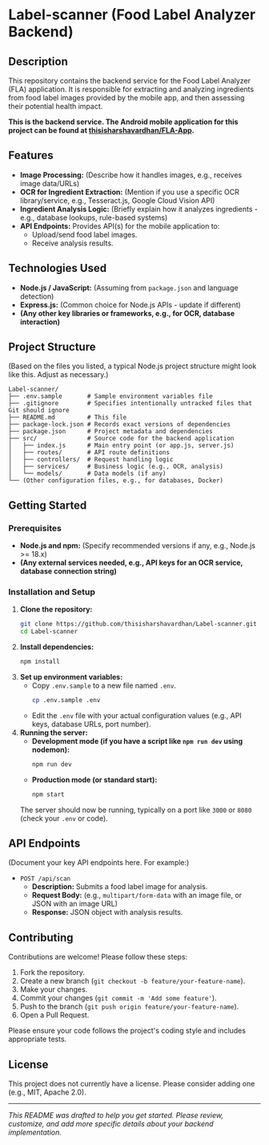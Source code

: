 # Label-scanner (Food Label Analyzer Backend)

## Description

This repository contains the backend service for the Food Label Analyzer (FLA) application. It is responsible for extracting and analyzing ingredients from food label images provided by the mobile app, and then assessing their potential health impact.

**This is the backend service. The Android mobile application for this project can be found at [thisisharshavardhan/FLA-App](https://github.com/thisisharshavardhan/FLA-App).**

## Features

*   **Image Processing:** (Describe how it handles images, e.g., receives image data/URLs)
*   **OCR for Ingredient Extraction:** (Mention if you use a specific OCR library/service, e.g., Tesseract.js, Google Cloud Vision API)
*   **Ingredient Analysis Logic:** (Briefly explain how it analyzes ingredients - e.g., database lookups, rule-based systems)
*   **API Endpoints:** Provides API(s) for the mobile application to:
    *   Upload/send food label images.
    *   Receive analysis results.

## Technologies Used

*   **Node.js / JavaScript:** (Assuming from `package.json` and language detection)
*   **Express.js:** (Common choice for Node.js APIs - update if different)
*   **(Any other key libraries or frameworks, e.g., for OCR, database interaction)**

## Project Structure

(Based on the files you listed, a typical Node.js project structure might look like this. Adjust as necessary.)

```
Label-scanner/
├── .env.sample       # Sample environment variables file
├── .gitignore        # Specifies intentionally untracked files that Git should ignore
├── README.md         # This file
├── package-lock.json # Records exact versions of dependencies
├── package.json      # Project metadata and dependencies
├── src/              # Source code for the backend application
│   ├── index.js      # Main entry point (or app.js, server.js)
│   ├── routes/       # API route definitions
│   ├── controllers/  # Request handling logic
│   ├── services/     # Business logic (e.g., OCR, analysis)
│   └── models/       # Data models (if any)
└── (Other configuration files, e.g., for databases, Docker)
```

## Getting Started

### Prerequisites

*   **Node.js and npm:** (Specify recommended versions if any, e.g., Node.js >= 18.x)
*   **(Any external services needed, e.g., API keys for an OCR service, database connection string)**

### Installation and Setup

1.  **Clone the repository:**
    ```bash
    git clone https://github.com/thisisharshavardhan/Label-scanner.git
    cd Label-scanner
    ```
2.  **Install dependencies:**
    ```bash
    npm install
    ```
3.  **Set up environment variables:**
    *   Copy `.env.sample` to a new file named `.env`.
        ```bash
        cp .env.sample .env
        ```
    *   Edit the `.env` file with your actual configuration values (e.g., API keys, database URLs, port number).
4.  **Running the server:**
    *   **Development mode (if you have a script like `npm run dev` using nodemon):**
        ```bash
        npm run dev
        ```
    *   **Production mode (or standard start):**
        ```bash
        npm start
        ```
    The server should now be running, typically on a port like `3000` or `8080` (check your `.env` or code).

## API Endpoints

(Document your key API endpoints here. For example:)

*   `POST /api/scan`
    *   **Description:** Submits a food label image for analysis.
    *   **Request Body:** (e.g., `multipart/form-data` with an image file, or JSON with an image URL)
    *   **Response:** JSON object with analysis results.

## Contributing

Contributions are welcome! Please follow these steps:

1.  Fork the repository.
2.  Create a new branch (`git checkout -b feature/your-feature-name`).
3.  Make your changes.
4.  Commit your changes (`git commit -m 'Add some feature'`).
5.  Push to the branch (`git push origin feature/your-feature-name`).
6.  Open a Pull Request.

Please ensure your code follows the project's coding style and includes appropriate tests.

## License

This project does not currently have a license. Please consider adding one (e.g., MIT, Apache 2.0).

---

*This README was drafted to help you get started. Please review, customize, and add more specific details about your backend implementation.*

